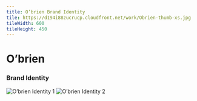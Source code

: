 ```yaml
---
title: O’brien Brand Identity
tile: https://d194i88zucrucp.cloudfront.net/work/Obrien-thumb-xs.jpg
tileWidth: 600
tileHeight: 450
---
```


# O’brien

### Brand Identity

![O’brien Identity 1](https://d194i88zucrucp.cloudfront.net/work/ObrienIdentity1-lg.jpg)
![O’brien Identity 2](https://d194i88zucrucp.cloudfront.net/work/ObrienIdentity2-lg.jpg)
